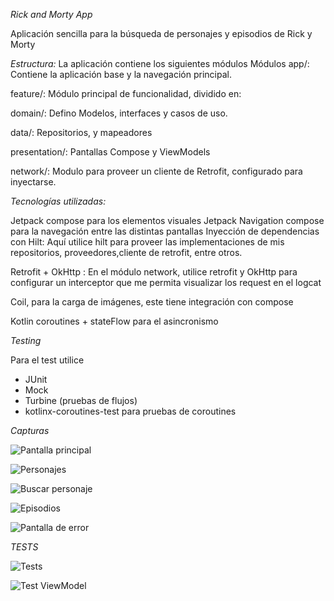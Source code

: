 *Rick and Morty App*

Aplicación sencilla para la búsqueda de personajes y episodios de Rick y Morty

*Estructura:*
La aplicación contiene los siguientes módulos
Módulos
app/: Contiene la aplicación base y la navegación principal.

feature/: Módulo principal de funcionalidad, dividido en:

domain/: Defino Modelos, interfaces y casos de uso.

data/: Repositorios, y mapeadores

presentation/: Pantallas Compose y ViewModels

network/: Modulo para proveer un cliente de Retrofit, configurado para inyectarse.

*Tecnologías utilizadas:*

Jetpack compose para los elementos visuales
Jetpack Navigation compose para la navegación entre las distintas pantallas
Inyección de dependencias con Hilt:
Aquí utilice hilt para proveer las implementaciones de mis repositorios,
proveedores,cliente de retrofit, entre otros.

Retrofit + OkHttp : En el módulo network, utilice retrofit y OkHttp para configurar un interceptor
que me
permita visualizar los request en el logcat

Coil, para la carga de imágenes, este tiene integración con compose

Kotlin coroutines + stateFlow para el asincronismo

*Testing*

Para el test utilice

* JUnit
* Mock
* Turbine (pruebas de flujos)
* kotlinx-coroutines-test para pruebas de coroutines

*Capturas*

![Pantalla principal](screenshots/home.jpg)

![Personajes](screenshots/personajes.jpg)

![Buscar personaje](screenshots/buscar_personaje.jpg)

![Episodios](screenshots/buscar_episodio.jpg)

![Pantalla de error](screenshots/error.jpg)

*TESTS*

![Tests](screenshots/test1.webp)

![Test ViewModel](screenshots/test2.webp)












